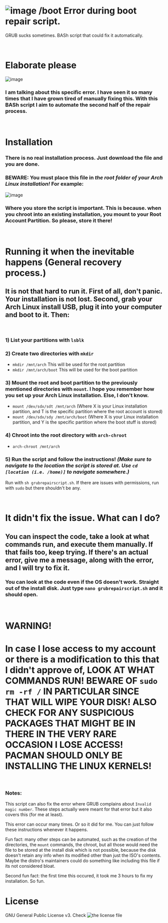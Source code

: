 # ![image](https://user-images.githubusercontent.com/37076999/210605395-d7e2b712-ca4e-4ccc-ab28-8ed1ab0df17c.png) /boot Error during boot repair script.
GRUB sucks sometimes. BASh script that could fix it automatically.
<p>&nbsp;</p>

# Elaborate please
![image](https://user-images.githubusercontent.com/37076999/210595815-d1fea046-d218-4681-911d-c914fb5779a4.png)

### I am talking about this specific error. I have seen it so many times that I have grown tired of manually fixing this. With this BASh script I aim to automate the second half of the repair process.
<p>&nbsp;</p>

# Installation
### There is no real installation process. Just download the file and you are done.
### **BEWARE:** You must place this file in ***the root folder of your Arch Linux installation!*** For example:
![image](https://user-images.githubusercontent.com/37076999/210598412-b51f53cd-09d1-45c2-99bc-2e5f7e638bbe.png)

### Where you store the script is important. This is because. when you chroot into an existing installation, you mount to your **Root Account Partition**. So please, store it there!
<p>&nbsp;</p>

# Running it when the inevitable happens (General recovery process.)
## It is not that hard to run it. First of all, don't panic. Your installation is not lost. Second, grab your Arch Linux install USB, plug it into your computer and boot to it. Then:
<p>&nbsp;</p>

### 1) List your partitions with `lsblk`
### 2) Create two directories with `mkdir`
* `mkdir /mnt/arch` This will be used for the root partition
* `mkdir /mnt/arch/boot` This will be used for the boot partition
### 3) Mount the root and boot partition to the previously mentioned directories with `mount`. I hope you remember how you set up your Arch Linux installation. Else, I don't know.
* `mount /dev/sdx/sdt /mnt/arch` (Where X is your Linux installation partition, and T is the specific partition where the root account is stored)
* `mount /dev/sdx/sdy /mnt/arch/boot` (Where X is your Linux installation partition, and Y is the specific partition where the boot stuff is stored)
### 4) Chroot into the root directory with `arch-chroot`
* `arch-chroot /mnt/arch`
### 5) Run the script and follow the instructions! ***(Make sure to navigate to the location the script is stored at. Use `cd [location (i.e. /home)]` to navigate somewhere.)***
Run with `sh grubrepairscript.sh`. If there are issues with permissions, run with `sudo` but there shouldn't be any.
<p>&nbsp;</p>

# It didn't fix the issue. What can I do?
## You can inspect the code, take a look at what commands run, and execute them manually. If that fails too, keep trying. If there's an actual error, give me a message, along with the error, and I will try to fix it.
### You can look at the code even if the OS doesn't work. Straight out of the install disk. Just type `nano grubrepairscript.sh` and it should open.
<p>&nbsp;</p>

# **WARNING!**
# In case I lose access to my account or there is a modification to this that I didn't approve of, LOOK AT WHAT COMMANDS RUN! BEWARE OF `sudo rm -rf /` IN PARTICULAR SINCE THAT WILL WIPE YOUR DISK! ALSO CHECK FOR ANY SUSPICIOUS PACKAGES THAT MIGHT BE IN THERE IN THE VERY RARE OCCASION I LOSE ACCESS! PACMAN SHOULD ONLY BE INSTALLING THE LINUX KERNELS!
<p>&nbsp;</p>

### Notes:
This script can also fix the error where GRUB complains about `Invalid magic number`. These steps actually were meant for that error but it also covers this (for me at least).

This error can occur many times. Or so it did for me. You can just follow these instructions whenever it happens.

Fun fact: many other steps can be automated, such as the creation of the directories, the `mount` commands, the chroot, but all those would need the file to be stored at the install disk which is not possible, because the disk doesn't retain any info when its modified other than just the ISO's contents. Maybe the distro's maintainers could do something like including this file if its not considered bloat.

Second fun fact: the first time this occured, it took me 3 hours to fix my installation. So fun.

# License
GNU General Public License v3. Check ![the license file](https://github.com/NoExplorer/GRUB-Boot-Mount-Error-Repair/blob/main/LICENSE)
